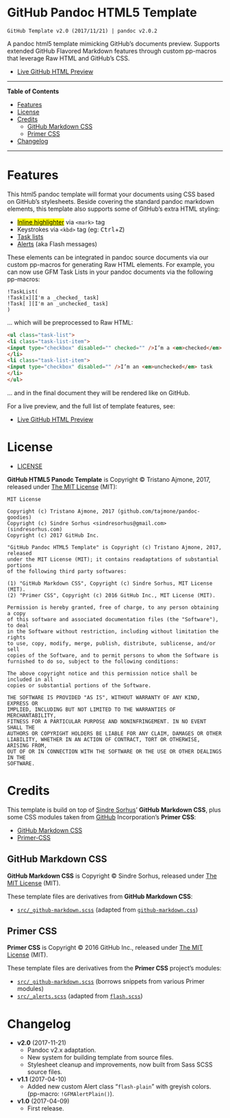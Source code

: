 # GitHub Pandoc HTML5 Template

    GitHub Template v2.0 (2017/11/21) | pandoc v2.0.2

A pandoc html5 template mimicking GitHub’s documents preview. Supports extended GitHub Flavored Markdown features through custom pp-macros that leverage Raw HTML and GitHub’s CSS.

  - [Live GitHub HTML Preview](http://htmlpreview.github.io/?https://github.com/tajmone/pandoc-goodies/blob/master/templates/html5/github/GitHub-Template-Preview.html)

-----

**Table of Contents**

<!-- #toc -->

  - [Features](#features)
  - [License](#license)
  - [Credits](#credits)
      - [GitHub Markdown CSS](#github-markdown-css)
      - [Primer CSS](#primer-css)
  - [Changelog](#changelog)

<!-- /toc -->

-----

# Features

This html5 pandoc template will format your documents using CSS based on GitHub’s stylesheets. Beside covering the standard pandoc markdown elements, this template also supports some of GitHub’s extra HTML styling:

  - [<mark>Inline highlighter</mark>](http://primercss.io/type/#inline-text-elements) via `<mark>` tag
  - Keystrokes via `<kbd>` tag (eg: <kbd>Ctrl</kbd>+<kbd>Z</kbd>)
  - [Task lists](https://help.github.com/articles/basic-writing-and-formatting-syntax/#task-lists)
  - [Alerts](http://primercss.io/archive/alerts/) (aka Flash messages)

These elements can be integrated in pandoc source documents via our custom pp-macros for generating Raw HTML elements. For example, you can now use GFM Task Lists in your pandoc documents via the following pp-macros:

    !TaskList(
    !Task[x][I'm a _checked_ task]
    !Task[ ][I'm an _unchecked_ task]
    )

… which will be preprocessed to Raw HTML:

``` html
<ul class="task-list">
<li class="task-list-item">
<input type="checkbox" disabled="" checked="" />I’m a <em>checked</em> task
</li>
<li class="task-list-item">
<input type="checkbox" disabled="" />I’m an <em>unchecked</em> task
</li>
</ul>
```

… and in the final document they will be rendered like on GitHub.

For a live preview, and the full list of template features, see:

  - [Live GitHub HTML Preview](http://htmlpreview.github.io/?https://github.com/tajmone/pandoc-goodies/blob/master/templates/html5/github/GitHub-Template-Preview.html)

# License

  - [LICENSE](./LICENSE)

**GitHub HTML5 Panodc Template** is Copyright © Tristano Ajmone, 2017, released under [The MIT License](./LICENSE) (MIT):

    MIT License
    
    Copyright (c) Tristano Ajmone, 2017 (github.com/tajmone/pandoc-goodies)
    Copyright (c) Sindre Sorhus <sindresorhus@gmail.com> (sindresorhus.com)
    Copyright (c) 2017 GitHub Inc.
    
    "GitHub Pandoc HTML5 Template" is Copyright (c) Tristano Ajmone, 2017, released
    under the MIT License (MIT); it contains readaptations of substantial portions
    of the following third party softwares:
    
    (1) "GitHub Markdown CSS", Copyright (c) Sindre Sorhus, MIT License (MIT).
    (2) "Primer CSS", Copyright (c) 2016 GitHub Inc., MIT License (MIT).
    
    Permission is hereby granted, free of charge, to any person obtaining a copy
    of this software and associated documentation files (the "Software"), to deal
    in the Software without restriction, including without limitation the rights
    to use, copy, modify, merge, publish, distribute, sublicense, and/or sell
    copies of the Software, and to permit persons to whom the Software is
    furnished to do so, subject to the following conditions:
    
    The above copyright notice and this permission notice shall be included in all
    copies or substantial portions of the Software.
    
    THE SOFTWARE IS PROVIDED "AS IS", WITHOUT WARRANTY OF ANY KIND, EXPRESS OR
    IMPLIED, INCLUDING BUT NOT LIMITED TO THE WARRANTIES OF MERCHANTABILITY,
    FITNESS FOR A PARTICULAR PURPOSE AND NONINFRINGEMENT. IN NO EVENT SHALL THE
    AUTHORS OR COPYRIGHT HOLDERS BE LIABLE FOR ANY CLAIM, DAMAGES OR OTHER
    LIABILITY, WHETHER IN AN ACTION OF CONTRACT, TORT OR OTHERWISE, ARISING FROM,
    OUT OF OR IN CONNECTION WITH THE SOFTWARE OR THE USE OR OTHER DEALINGS IN THE
    SOFTWARE.

# Credits

This template is build on top of [Sindre Sorhus](https://github.com/sindresorhus)’ **GitHub Markdown CSS**, plus some CSS modules taken from [GitHub](https://github.com) Incorporation’s **Primer CSS**:

  - [GitHub Markdown CSS](https://sindresorhus.com/github-markdown-css)
  - [Primer-CSS](http://primercss.io/)

## GitHub Markdown CSS

**GitHub Markdown CSS** is Copyright © Sindre Sorhus, released under [The MIT License](https://github.com/sindresorhus/github-markdown-css/blob/gh-pages/readme.md) (MIT).

These template files are derivatives from **GitHub Markdown CSS**:

  - [`src/_github-markdown.scss`](./src/_github-markdown.scss) (adapted from [`github-markdown.css`](https://github.com/sindresorhus/github-markdown-css/blob/gh-pages/github-markdown.css))

## Primer CSS

**Primer CSS** is Copyright © 2016 GitHub Inc., released under [The MIT License](https://github.com/primer/primer-css/blob/master/LICENSE) (MIT).

These template files are derivatives from the **Primer CSS** project’s modules:

  - [`src/_github-markdown.scss`](./src/_github-markdown.scss) (borrows snippets from various Primer modules)
  - [`src/_alerts.scss`](./src/_alerts.scss) (adapted from [`flash.scss`](https://github.com/primer/primer/blob/master/modules/primer-alerts/lib/flash.scss))

# Changelog

  - **v2.0** (2017-11-21)
      - Pandoc v2.x adaptation.
      - New system for building template from source files.
      - Stylesheet cleanup and improvements, now built from Sass SCSS source files.
  - **v1.1** (2017-04-10)
      - Added new custom Alert class “`flash-plain`” with greyish colors. (pp-macro: `!GFMAlertPlain()`).
  - **v1.0** (2017-04-09)
      - First release.
